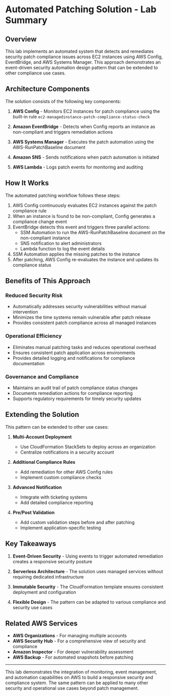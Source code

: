 # Automated Patching Solution - Lab Summary

## Overview

This lab implements an automated system that detects and remediates security patch compliance issues across EC2 instances using AWS Config, EventBridge, and AWS Systems Manager. This approach demonstrates an event-driven security automation design pattern that can be extended to other compliance use cases.

## Architecture Components

The solution consists of the following key components:

1. **AWS Config** - Monitors EC2 instances for patch compliance using the built-in rule `ec2-managedinstance-patch-compliance-status-check`

2. **Amazon EventBridge** - Detects when Config reports an instance as non-compliant and triggers remediation actions

3. **AWS Systems Manager** - Executes the patch automation using the AWS-RunPatchBaseline document

4. **Amazon SNS** - Sends notifications when patch automation is initiated

5. **AWS Lambda** - Logs patch events for monitoring and auditing

## How It Works

The automated patching workflow follows these steps:

1. AWS Config continuously evaluates EC2 instances against the patch compliance rule
2. When an instance is found to be non-compliant, Config generates a compliance change event
3. EventBridge detects this event and triggers three parallel actions:
   - SSM Automation to run the AWS-RunPatchBaseline document on the non-compliant instance
   - SNS notification to alert administrators
   - Lambda function to log the event details
4. SSM Automation applies the missing patches to the instance
5. After patching, AWS Config re-evaluates the instance and updates its compliance status

## Benefits of This Approach

### Reduced Security Risk

* Automatically addresses security vulnerabilities without manual intervention
* Minimizes the time systems remain vulnerable after patch release
* Provides consistent patch compliance across all managed instances

### Operational Efficiency

* Eliminates manual patching tasks and reduces operational overhead
* Ensures consistent patch application across environments
* Provides detailed logging and notifications for compliance documentation

### Governance and Compliance

* Maintains an audit trail of patch compliance status changes
* Documents remediation actions for compliance reporting
* Supports regulatory requirements for timely security updates

## Extending the Solution

This pattern can be extended to other use cases:

1. **Multi-Account Deployment**
   - Use CloudFormation StackSets to deploy across an organization
   - Centralize notifications in a security account

2. **Additional Compliance Rules**
   - Add remediation for other AWS Config rules
   - Implement custom compliance checks

3. **Advanced Notification**
   - Integrate with ticketing systems
   - Add detailed compliance reporting

4. **Pre/Post Validation**
   - Add custom validation steps before and after patching
   - Implement application-specific testing

## Key Takeaways

1. **Event-Driven Security** - Using events to trigger automated remediation creates a responsive security posture

2. **Serverless Architecture** - The solution uses managed services without requiring dedicated infrastructure

3. **Immutable Security** - The CloudFormation template ensures consistent deployment and configuration

4. **Flexible Design** - The pattern can be adapted to various compliance and security use cases

## Related AWS Services

* **AWS Organizations** - For managing multiple accounts
* **AWS Security Hub** - For a comprehensive view of security and compliance
* **Amazon Inspector** - For deeper vulnerability assessment
* **AWS Backup** - For automated snapshots before patching

---

This lab demonstrates the integration of monitoring, event management, and automation capabilities on AWS to build a responsive security and compliance system. The same pattern can be applied to many other security and operational use cases beyond patch management.
